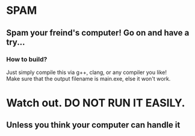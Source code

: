 # SPAM #
## Spam your freind's computer! Go on and have a try... ##
### How to build? ###
Just simply compile this via g++, clang, or any compiler you like!   
Make sure that the output filename is main.exe, else it won't work.
# Watch out. DO NOT RUN IT EASILY. #
## Unless you think your computer can handle it ##
